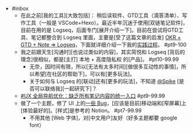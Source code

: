 - #inbox
    - 在此之前[我的工具][大致包括]： 稍后读软件、GTD工具（滴答清单）、写作工具（一般是 VSCode+Hexo）。最近半年沉迷于使用[双链笔记软件]，目前在用的是 Logseq，后面专门[展开介绍一下]。目前在尝试将GTD工具、笔记都整合到 Logseq 里面，主要是[受了这篇文章的启发] [OKR + GTD + Note => Logseq](https://www.bmpi.dev/self/okr-gtd-note-logseq/)，下面就详细介绍一下我的[实践过程](https://www.yuque.com/xiaosen-d20ph/qgy7zg/shi-yonglogseq-gou-jiangtd-xi-tong)。 #pt9-100
    - 我之前跟天生[沟通时][也说过类似的内容]，其实简悦和 Logseq [背后的理念]很相似，都是[主打] 本地 + 高度隐私权 的[产品]。 #pt10-99.99
        - 无奈，因时间有限，所以[无法有太多时间][做很多互动性的事情]，所以希望[在社区的帮助下]，可以有[更多玩法]。
        - 关于如何与 Logseq 的[联动]还有[更多的玩法]，不知道 [@Spike](https://cn.logseq.com/u/spike) [是否可以联络我][一起研究下]？
    - [#UX 全局导航优化：缺乏所有笔记内容的统一入口](https://cn.logseq.com/t/topic/127) #pt9-99.99
    - 做了一个主题，修了 UI 上的[一些 Bug](https://cn.logseq.com/t/topic/836)，[应该是目前]移动端和[窄屏幕]上[体验最好的]。[样式]是参考的 Notion。 #pt7-99.99
        - 不用其他 [Web 字体]，对[中文用户]友好（好多主题都要 google font）
